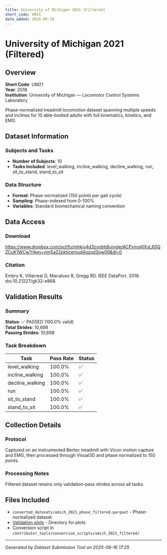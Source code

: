 ```yaml
---
title: University of Michigan 2021 (Filtered)
short_code: UM21
date_added: 2025-09-16
---
```


# University of Michigan 2021 (Filtered)

## Overview

**Short Code**: UM21  
**Year**: 2018  
**Institution**: University of Michigan — Locomotor Control Systems Laboratory  

Phase-normalized treadmill locomotion dataset spanning multiple speeds and inclines for 10 able-bodied adults with full kinematics, kinetics, and EMG.

## Dataset Information

### Subjects and Tasks
- **Number of Subjects**: 10
- **Tasks Included**: level_walking, incline_walking, decline_walking, run, sit_to_stand, stand_to_sit

### Data Structure
- **Format**: Phase-normalized (150 points per gait cycle)
- **Sampling**: Phase-indexed from 0-100%
- **Variables**: Standard biomechanical naming convention

## Data Access

### Download
https://www.dropbox.com/scl/fo/mhkiv4d3zvnbtdlujvgje/ACPxjnoj6XxL60QZCuK1WCw?rlkey=nm5a22pktlcemud4gzod3ow09&dl=0

### Citation
Embry K, Villarreal D, Macaluso R, Gregg RD. IEEE DataPort. 2018. doi:10.21227/gk32-e868.

## Validation Results

### Summary

**Status**: ✅ PASSED (100.0% valid)  
**Total Strides**: 10,698  
**Passing Strides**: 10,698  

### Task Breakdown

| Task | Pass Rate | Status |
|------|-----------|--------|
| level_walking | 100.0% | ✅ |
| incline_walking | 100.0% | ✅ |
| decline_walking | 100.0% | ✅ |
| run | 100.0% | ✅ |
| sit_to_stand | 100.0% | ✅ |
| stand_to_sit | 100.0% | ✅ |

## Collection Details

### Protocol
Captured on an instrumented Bertec treadmill with Vicon motion capture and EMG, then processed through Visual3D and phase normalized to 150 points.

### Processing Notes
Filtered dataset retains only validation-pass strides across all tasks.

## Files Included

- `converted_datasets/umich_2021_phase_filtered.parquet` - Phase-normalized dataset
- [Validation plots](./validation_plots/umich_2021_filtered/index.md) - Directory for plots
- Conversion script in `contributor_tools/conversion_scripts/umich_2021_filtered/`

---

*Generated by Dataset Submission Tool on 2025-09-16 17:25*
